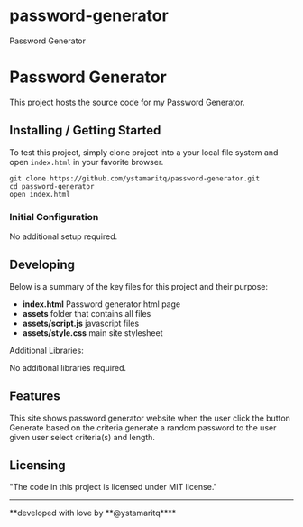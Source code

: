 # password-generator

Password Generator

# Password Generator

This project hosts the source code for my Password Generator.

## Installing / Getting Started

To test this project, simply clone project into a your local file system and open `index.html` in your favorite browser.

```
git clone https://github.com/ystamaritq/password-generator.git
cd password-generator
open index.html

```

### Initial Configuration

No additional setup required.

## Developing

Below is a summary of the key files for this project and their purpose:

- **index.html** Password generator html page
- **assets** folder that contains all files
- **assets/script.js** javascript files
- **assets/style.css** main site stylesheet

Additional Libraries:

No additional libraries required.

## Features

This site shows password generator website when the user click the button Generate based on the criteria generate a random password to the user given user select criteria(s) and length.

## Licensing

"The code in this project is licensed under MIT license."

---

**developed with love by **@ystamaritq\*\*\*\*
